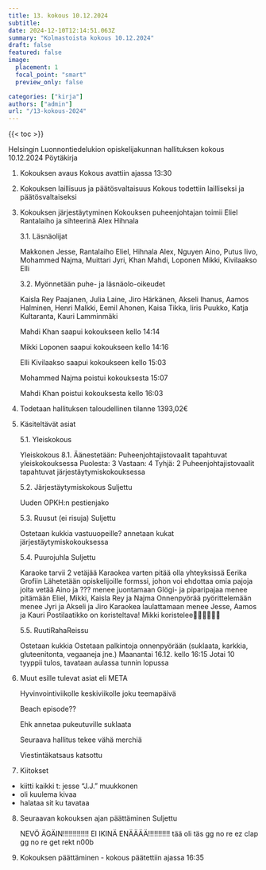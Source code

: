 ```yaml
---
title: 13. kokous 10.12.2024
subtitle: 
date: 2024-12-10T12:14:51.063Z
summary: "Kolmastoista kokous 10.12.2024"
draft: false
featured: false
image:
  placement: 1
  focal_point: "smart"
  preview_only: false

categories: ["kirja"]
authors: ["admin"]
url: "/13-kokous-2024"
---
```

{{< toc >}}

Helsingin Luonnontiedelukion opiskelijakunnan hallituksen kokous 10.12.2024
Pöytäkirja

1. Kokouksen avaus 
Kokous avattiin ajassa 13:30

2. Kokouksen laillisuus ja päätösvaltaisuus
Kokous todettiin lailliseksi ja päätösvaltaiseksi

3. Kokouksen järjestäytyminen
Kokouksen puheenjohtajan toimii Eliel Rantalaiho ja sihteerinä Alex Hihnala


	3.1. Läsnäolijat

	Makkonen Jesse, Rantalaiho Eliel, Hihnala Alex, Nguyen Aino, Putus Iivo, Mohammed Najma, Muittari Jyri, Khan Mahdi, Loponen Mikki, Kivilaakso Elli

	3.2. Myönnetään puhe- ja läsnäolo-oikeudet

	Kaisla Rey Paajanen, Julia Laine, Jiro Härkänen, Akseli Ihanus, Aamos Halminen, Henri Malkki, Eemil Ahonen, Kaisa Tikka, Iiris Puukko, Katja Kultaranta, Kauri Lamminmäki

	Mahdi Khan saapui kokoukseen kello 14:14 

	Mikki Loponen saapui kokoukseen kello 14:16

	Elli Kivilaakso saapui kokoukseen kello 15:03


	Mohammed Najma poistui kokouksesta 15:07

	Mahdi Khan poistui kokouksesta kello 16:03

4. Todetaan hallituksen taloudellinen tilanne 1393,02€

5. Käsiteltävät asiat

	5.1. Yleiskokous

	Yleiskokous 8.1. 
	Äänestetään: Puheenjohtajistovaalit tapahtuvat yleiskokouksessa
	Puolesta: 3
	Vastaan: 4 
	Tyhjä: 2
 	Puheenjohtajistovaalit tapahtuvat järjestäytymiskokouksessa

	5.2. Järjestäytymiskokous Suljettu

	Uuden OPKH:n pestienjako

	5.3. Ruusut (ei risuja) Suljettu

	Ostetaan kukkia vastuuopeille?
	annetaan kukat järjestäytymiskokouksessa

	5.4. Puurojuhla Suljettu

	Karaoke tarvii 2 vetäjää
	Karaokea varten pitää olla yhteyksissä Eerika Grofiin
	Lähetetään opiskelijoille formssi, johon voi ehdottaa omia pajoja joita vetää
	Aino ja ??? menee juontamaan 
	Glögi- ja piparipajaa menee pitämään Eliel, Mikki, Kaisla Rey ja Najma
	Onnenpyörää pyörittelemään menee Jyri ja Akseli ja Jiro
	Karaokea laulattamaan menee Jesse, Aamos ja Kauri
	Postilaatikko on koristeltava! Mikki koristelee🎅🎄🤶🎅🎅🎅

	5.5. RuutiRahaReissu

	Ostetaan kukkia
	Ostetaan palkintoja onnenpyörään (suklaata, karkkia, gluteenitonta, vegaaneja jne.)
	Maanantai 16.12. kello 16:15
	Jotai 10 tyyppii tulos, tavataan aulassa tunnin lopussa

6. Muut esille tulevat asiat eli META

	Hyvinvointiviikolle keskiviikolle joku teemapäivä

	Beach episode?? 

	Ehk annetaa pukeutuville suklaata

	Seuraava hallitus tekee vähä merchiä

	Viestintäkatsaus katsottu

7. Kiitokset

-	kiitti kaikki t: jesse “J.J.” muukkonen
-	oli kuulema kivaa
- 	halataa sit ku tavataa

8. Seuraavan kokouksen ajan päättäminen Suljettu

	NEVÖ ÄGÄIN!!!!!!!!!!!!! EI IKINÄ ENÄÄÄÄ!!!!!!!!!!!
tää oli täs gg no re ez clap gg no re get rekt n00b 

9. Kokouksen päättäminen - kokous päätettiin ajassa 16:35


